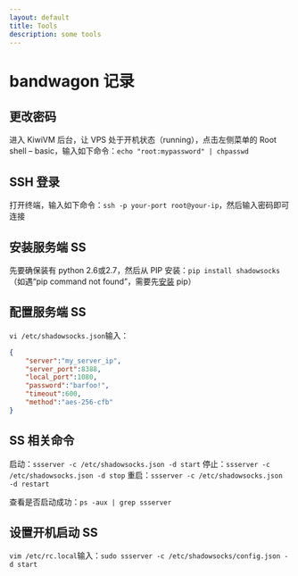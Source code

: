 ```yaml
---
layout: default
title: Tools
description: some tools
---
```


# bandwagon 记录

## 更改密码
进入 KiwiVM 后台，让 VPS 处于开机状态（running），点击左侧菜单的 Root shell – basic，输入如下命令：`echo "root:mypassword" | chpasswd`

## SSH 登录
打开终端，输入如下命令：`ssh -p your-port root@your-ip`，然后输入密码即可连接

## 安装服务端 SS
先要确保装有 python 2.6或2.7，然后从 PIP 安装：`pip install shadowsocks`（如遇“pip command not found”，需要先[安装](https://pip.pypa.io/en/stable/installing/) pip）

## 配置服务端 SS
`vi /etc/shadowsocks.json`输入：
```json
{
    "server":"my_server_ip",
    "server_port":8388,
    "local_port":1080,
    "password":"barfoo!",
    "timeout":600,
    "method":"aes-256-cfb"
}
```

## SS 相关命令
启动：`ssserver -c /etc/shadowsocks.json -d start`
停止：`ssserver -c /etc/shadowsocks.json -d stop`
重启：`ssserver -c /etc/shadowsocks.json -d restart`

查看是否启动成功：`ps -aux | grep ssserver`

## 设置开机启动 SS
`vim /etc/rc.local`输入：`sudo ssserver -c /etc/shadowsocks/config.json -d start`
